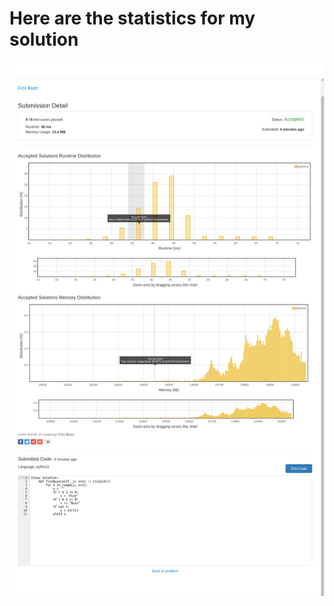# **Here are the statistics for my solution**
![Solution Stats](https://github.com/shashwatroy/Leetcode/blob/master/images/FizzBuzz.png)
